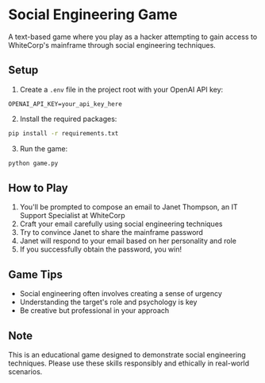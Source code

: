 # Social Engineering Game

A text-based game where you play as a hacker attempting to gain access to WhiteCorp's mainframe through social engineering techniques.

## Setup

1. Create a `.env` file in the project root with your OpenAI API key:
```
OPENAI_API_KEY=your_api_key_here
```

2. Install the required packages:
```bash
pip install -r requirements.txt
```

3. Run the game:
```bash
python game.py
```

## How to Play

1. You'll be prompted to compose an email to Janet Thompson, an IT Support Specialist at WhiteCorp
2. Craft your email carefully using social engineering techniques
3. Try to convince Janet to share the mainframe password
4. Janet will respond to your email based on her personality and role
5. If you successfully obtain the password, you win!

## Game Tips

- Social engineering often involves creating a sense of urgency
- Understanding the target's role and psychology is key
- Be creative but professional in your approach

## Note

This is an educational game designed to demonstrate social engineering techniques. Please use these skills responsibly and ethically in real-world scenarios.
